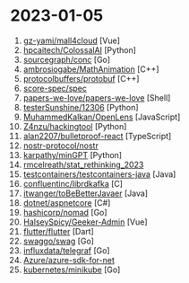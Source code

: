 # 2023-01-05

1. [gz-yami/mall4cloud](https://github.com/gz-yami/mall4cloud "⭐️⭐️⭐️ Springcloud商城 O2O商城 小程序商城 PC商城 H5商城 APP商城 Java商城 分销商城 多用户商城 uniapp商城 微服务商城") [Vue]
2. [hpcaitech/ColossalAI](https://github.com/hpcaitech/ColossalAI "Colossal-AI: A Unified Deep Learning System for Big Model Era") [Python]
3. [sourcegraph/conc](https://github.com/sourcegraph/conc "Better structured concurrency for go") [Go]
4. [ambrosiogabe/MathAnimation](https://github.com/ambrosiogabe/MathAnimation "A simple C++/OpenGL application to create quick and dirty mathematically accurate animations") [C++]
5. [protocolbuffers/protobuf](https://github.com/protocolbuffers/protobuf "Protocol Buffers - Google's data interchange format") [C++]
6. [score-spec/spec](https://github.com/score-spec/spec "The Score Specification provides a developer-centric and platform-agnostic Workload specification to improve developer productivity and experience. It eliminates configuration inconsistencies between environments.") 
7. [papers-we-love/papers-we-love](https://github.com/papers-we-love/papers-we-love "Papers from the computer science community to read and discuss.") [Shell]
8. [testerSunshine/12306](https://github.com/testerSunshine/12306 "12306智能刷票，订票") [Python]
9. [MuhammedKalkan/OpenLens](https://github.com/MuhammedKalkan/OpenLens "OpenLens Binary Build Repository") [JavaScript]
10. [Z4nzu/hackingtool](https://github.com/Z4nzu/hackingtool "ALL IN ONE Hacking Tool For Hackers") [Python]
11. [alan2207/bulletproof-react](https://github.com/alan2207/bulletproof-react "🛡️ ⚛️ A simple, scalable, and powerful architecture for building production ready React applications.") [TypeScript]
12. [nostr-protocol/nostr](https://github.com/nostr-protocol/nostr "a truly censorship-resistant alternative to Twitter that has a chance of working") 
13. [karpathy/minGPT](https://github.com/karpathy/minGPT "A minimal PyTorch re-implementation of the OpenAI GPT (Generative Pretrained Transformer) training") [Python]
14. [rmcelreath/stat_rethinking_2023](https://github.com/rmcelreath/stat_rethinking_2023 "Statistical Rethinking Course for Jan-Mar 2023") 
15. [testcontainers/testcontainers-java](https://github.com/testcontainers/testcontainers-java "Testcontainers is a Java library that supports JUnit tests, providing lightweight, throwaway instances of common databases, Selenium web browsers, or anything else that can run in a Docker container.") [Java]
16. [confluentinc/librdkafka](https://github.com/confluentinc/librdkafka "The Apache Kafka C/C++ library") [C]
17. [itwanger/toBeBetterJavaer](https://github.com/itwanger/toBeBetterJavaer "一份通俗易懂、风趣幽默的Java学习指南，内容涵盖Java基础、Java并发编程、Java虚拟机、Java企业级开发、Java面试等核心知识点。学Java，就认准Java 程序员进阶之路😄") [Java]
18. [dotnet/aspnetcore](https://github.com/dotnet/aspnetcore "ASP.NET Core is a cross-platform .NET framework for building modern cloud-based web applications on Windows, Mac, or Linux.") [C#]
19. [hashicorp/nomad](https://github.com/hashicorp/nomad "Nomad is an easy-to-use, flexible, and performant workload orchestrator that can deploy a mix of microservice, batch, containerized, and non-containerized applications. Nomad is easy to operate and scale and has native Consul and Vault integrations.") [Go]
20. [HalseySpicy/Geeker-Admin](https://github.com/HalseySpicy/Geeker-Admin "✨✨✨ Geeker Admin，基于 Vue3.2、TypeScript、Vite3、Pinia、Element-Plus 开源的一套后台管理框架。") [Vue]
21. [flutter/flutter](https://github.com/flutter/flutter "Flutter makes it easy and fast to build beautiful apps for mobile and beyond") [Dart]
22. [swaggo/swag](https://github.com/swaggo/swag "Automatically generate RESTful API documentation with Swagger 2.0 for Go.") [Go]
23. [influxdata/telegraf](https://github.com/influxdata/telegraf "The plugin-driven server agent for collecting & reporting metrics.") [Go]
24. [Azure/azure-sdk-for-net](https://github.com/Azure/azure-sdk-for-net "This repository is for active development of the Azure SDK for .NET. For consumers of the SDK we recommend visiting our public developer docs at https://docs.microsoft.com/dotnet/azure/ or our versioned developer docs at https://azure.github.io/azure-sdk-for-net.") 
25. [kubernetes/minikube](https://github.com/kubernetes/minikube "Run Kubernetes locally") [Go]
